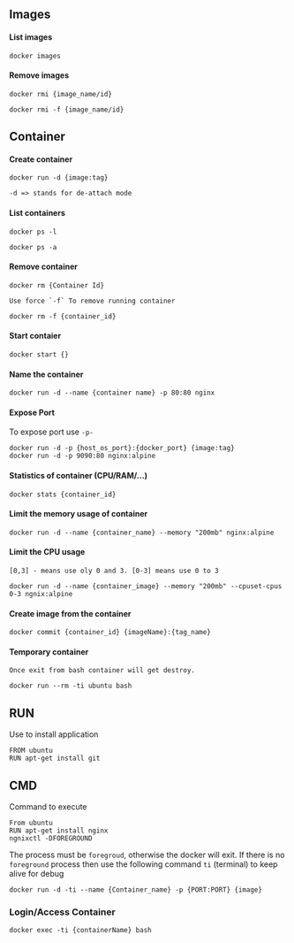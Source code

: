 ## Images

#### List images

    docker images

#### Remove images

    docker rmi {image_name/id}

    docker rmi -f {image_name/id}

## Container

#### Create container

    docker run -d {image:tag}

    -d => stands for de-attach mode

#### List containers

    docker ps -l

    docker ps -a

#### Remove container

    docker rm {Container Id}

    Use force `-f` To remove running container

    docker rm -f {container_id}

#### Start contaier

    docker start {}

#### Name the container

    docker run -d --name {container name} -p 80:80 nginx

#### Expose Port

To expose port use `-p-`

    docker run -d -p {host_os_port}:{docker_port} {image:tag}
    docker run -d -p 9090:80 nginx:alpine

#### Statistics of container (CPU/RAM/...)

    docker stats {container_id}

#### Limit the memory usage of container

    docker run -d --name {container_name} --memory "200mb" nginx:alpine

#### Limit the CPU usage

    [0,3] - means use oly 0 and 3. [0-3] means use 0 to 3

    docker run -d --name {container_image} --memory "200mb" --cpuset-cpus 0-3 ngnix:alpine

#### Create image from the container

    docker commit {container_id} {imageName}:{tag_name}

#### Temporary container

    Once exit from bash container will get destroy.

    docker run --rm -ti ubuntu bash

## RUN

Use to install application

    FROM ubuntu
    RUN apt-get install git

## CMD

Command to execute

    From ubuntu
    RUN apt-get install nginx
    ngnixctl -DFOREGROUND

The process must be `foregroud`, otherwise the docker will exit.
If there is no `foreground` process then use the following command `ti` (terminal) to keep alive for debug

    docker run -d -ti --name {Container_name} -p {PORT:PORT} {image}

### Login/Access Container

    docker exec -ti {containerName} bash
